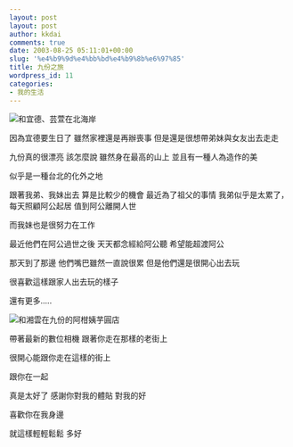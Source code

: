 ```yaml
---
layout: post
layout: post
author: kkdai
comments: true
date: 2003-08-25 05:11:01+00:00
slug: '%e4%b9%9d%e4%bb%bd%e4%b9%8b%e6%97%85'
title: 九份之旅
wordpress_id: 11
categories:
- 我的生活
---
```


![和宜德、芸萱在北海岸](http://www.evanlin.com/blog/archives/img/sDSC00381.jpg)

因為宜德要生日了
雖然家裡還是再辦喪事
但是還是很想帶弟妹與女友出去走走


九份真的很漂亮
該怎麼說  雖然身在最高的山上
並且有一種人為造作的美


似乎是一種台北的化外之地


跟著我弟、我妹出去
算是比較少的機會
最近為了祖父的事情
我弟似乎是太累了，每天照顧阿公起居
值到阿公離開人世


而我妹也是很努力在工作

最近他們在阿公過世之後
天天都念經給阿公聽
希望能超渡阿公


那天到了那邊
他們嘴巴雖然一直說很累   但是他們還是很開心出去玩


很喜歡這樣跟家人出去玩的樣子





還有更多.....
<!-- more -->
![和湘雲在九份的阿柑姨芋圓店](http://www.evanlin.com/blog/archives/img/sjennyDSC00388.jpg)

帶著最新的數位相機
跟著你走在那樣的老街上

很開心能跟你走在這樣的街上


跟你在一起

真是太好了
感謝你對我的體貼
對我的好

喜歡你在我身邊

就這樣輕輕鬆鬆 多好
